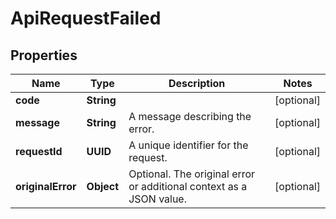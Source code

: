 

# ApiRequestFailed


## Properties

| Name | Type | Description | Notes |
|------------ | ------------- | ------------- | -------------|
|**code** | **String** |  |  [optional] |
|**message** | **String** | A message describing the error. |  [optional] |
|**requestId** | **UUID** | A unique identifier for the request. |  [optional] |
|**originalError** | **Object** | Optional. The original error or additional context as a JSON value.  |  [optional] |



